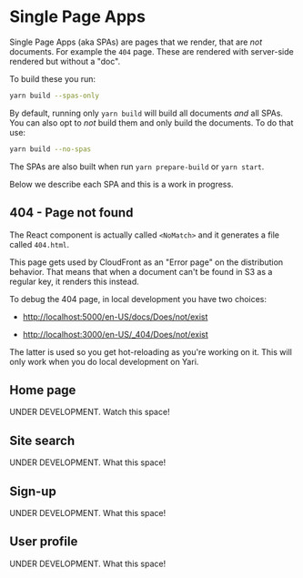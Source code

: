 # Single Page Apps

Single Page Apps (aka SPAs) are pages that we render, that are _not_ documents.
For example the `404` page. These are rendered with server-side rendered but
without a "doc".

To build these you run:

```sh
yarn build --spas-only
```

By default, running only `yarn build` will build all documents _and_ all SPAs.
You can also opt to _not_ build them and only build the documents. To do that use:

```sh
yarn build --no-spas
```

The SPAs are also built when run `yarn prepare-build` or `yarn start`.

Below we describe each SPA and this is a work in progress.

## 404 - Page not found

The React component is actually called `<NoMatch>` and it generates a file
called `404.html`.

This page gets used by CloudFront as an "Error page" on the distribution
behavior. That means that when a document can't be found in S3 as a regular
key, it renders this instead.

To debug the 404 page, in local development you have two choices:

- [http://localhost:5000/en-US/docs/Does/not/exist](http://localhost:5000/en-US/docs/Does/not/exist)

- [http://localhost:3000/en-US/\_404/Does/not/exist](http://localhost:3000/en-US/_404/Does/not/exist)

The latter is used so you get hot-reloading as you're working on it. This will only
work when you do local development on Yari.

## Home page

UNDER DEVELOPMENT. Watch this space!

## Site search

UNDER DEVELOPMENT. What this space!

## Sign-up

UNDER DEVELOPMENT. What this space!

## User profile

UNDER DEVELOPMENT. What this space!
